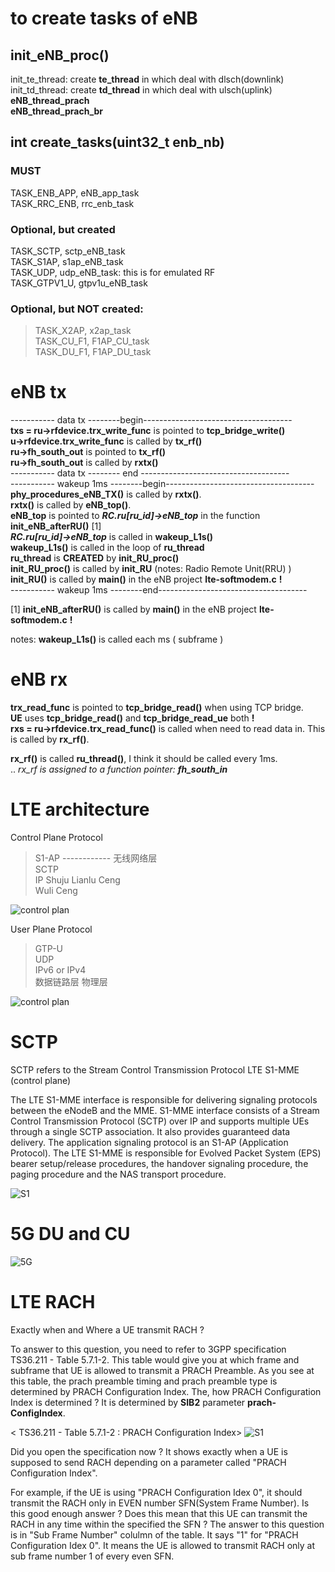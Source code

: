 # to create tasks of eNB
## init_eNB_proc()  
   init_te_thread: create **te_thread** in which deal with dlsch(downlink)    
   init_td_thread: create **td_thread** in which deal with ulsch(uplink)  
   **eNB_thread_prach**  
   **eNB_thread_prach_br**

## int create_tasks(uint32_t enb_nb)
### MUST
TASK_ENB_APP, eNB_app_task  
TASK_RRC_ENB, rrc_enb_task  
### Optional, but created
TASK_SCTP, sctp_eNB_task  
TASK_S1AP, s1ap_eNB_task  
TASK_UDP, udp_eNB_task: this is for emulated RF  
TASK_GTPV1_U, gtpv1u_eNB_task

### Optional, but **NOT** created:  
> TASK_X2AP, x2ap_task  
> TASK_CU_F1, F1AP_CU_task  
> TASK_DU_F1, F1AP_DU_task


# eNB tx

----------- data tx --------begin-------------------------------------  
**txs = ru->rfdevice.trx_write_func** is pointed to **tcp_bridge_write()**  
**u->rfdevice.trx_write_func** is called by **tx_rf()**  
**ru->fh_south_out** is pointed to **tx_rf()**  
**ru->fh_south_out** is called by **rxtx()**  
----------- data tx -------- end -------------------------------------  
----------- wakeup 1ms --------begin-------------------------------------  
**phy_procedures_eNB_TX()** is called by **rxtx()**.  
**rxtx()** is called by **eNB_top()**.  
**eNB_top** is pointed to ***RC.ru[ru_id]->eNB_top*** in the function **init_eNB_afterRU()**  [1]  
***RC.ru[ru_id]->eNB_top*** is called in **wakeup_L1s()**  
**wakeup_L1s()** is called in the loop of **ru_thread**  
**ru_thread** is **CREATED** by **init_RU_proc()**  
**init_RU_proc()** is called by **init_RU**      (notes: Radio Remote Unit(RRU) )  
**init_RU()** is called by **main()** in the eNB project **lte-softmodem.c** **!**  
 ----------- wakeup 1ms --------end-------------------------------------  
 
 [1] **init_eNB_afterRU()**  is called by **main()** in the eNB project **lte-softmodem.c** **!** 

  notes: **wakeup_L1s()** is called each ms ( subframe )  

# eNB rx
**trx_read_func** is pointed to **tcp_bridge_read()** when using TCP bridge.  
**UE** uses **tcp_bridge_read()** and **tcp_bridge_read_ue** both **!**  
**rxs = ru->rfdevice.trx_read_func()** is called when need to read data in. This is called by **rx_rf()**.

 **rx_rf()** is called **ru_thread()**, I think it should be called every 1ms.  
 .. *rx_rf is assigned to a function pointer: **fh_south_in***  
    

# LTE architecture

Control Plane Protocol
> S1-AP  ------------ 无线网络层  
> SCTP  
> IP
> Shuju Lianlu Ceng  
> Wuli Ceng

![control plan](http://taichiorange.github.io/images/lte_arch/control_plan.png)

User Plane Protocol
> GTP-U  
> UDP  
> IPv6 or IPv4  
> 数据链路层
> 物理层

![control plan](http://taichiorange.github.io/images/lte_arch/user_plan.png)

# SCTP

SCTP refers to the Stream Control Transmission Protocol
LTE S1-MME (control plane)

The LTE S1-MME interface is responsible for delivering signaling protocols between the eNodeB and the MME. S1-MME interface consists of a Stream Control Transmission Protocol (SCTP) over IP and supports multiple UEs through a single SCTP association. It also provides guaranteed data delivery. The application signaling protocol is an S1-AP (Application Protocol). The LTE S1-MME is responsible for Evolved Packet System (EPS) bearer setup/release procedures, the handover signaling procedure, the paging procedure and the NAS transport procedure.

![S1](http://taichiorange.github.io/images/lte_arch/CableFree-S1-lte-interface.gif)

# 5G DU and CU
![5G](http://taichiorange.github.io/images/5G/5G_arch_E1F1-1.png)

# LTE RACH
Exactly when and Where a UE transmit RACH ?

 

To answer to this question, you need to refer to 3GPP specification TS36.211 - Table 5.7.1-2. This table would give you at which frame and subframe that UE is allowed to transmit a PRACH Preamble. As you see at this table, the prach preamble timing and prach preamble type is determined by PRACH Configuration Index. The, how PRACH Configuration Index is determined ? It is determined by **SIB2** parameter **prach-ConfigIndex**.

 

< TS36.211 - Table 5.7.1-2 : PRACH Configuration Index>
![S1](http://taichiorange.github.io/images/lte_arch/rach_when_where_36_211_Table_5_7_1_2_PRACH.png)


 

Did you open the specification now ? It shows exactly when a UE is supposed to send RACH depending on a parameter called "PRACH Configuration Index".

 

For example, if the UE is using "PRACH Configuration Idex 0", it should transmit the RACH only in EVEN number SFN(System Frame Number). Is this good enough answer ? Does this mean that this UE can transmit the RACH in any time within the specified the SFN ? The answer to this question is in "Sub Frame Number" colulmn of the table. It says "1" for "PRACH Configuration Idex 0". It means the UE is allowed to transmit RACH only at sub frame number 1 of every even SFN.
